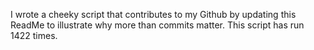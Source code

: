 I wrote a cheeky script that contributes to my Github by updating this ReadMe to illustrate why more than commits matter. This script has run 1422 times.